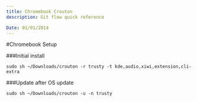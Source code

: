 ```yaml
---
title: Chromebook Crouton
description: Git flow quick reference

Date: 01/01/2014
---
```


#Chromebook Setup

###Initial install

	sudo sh ~/Downloads/crouton -r trusty -t kde,audio,xiwi,extension,cli-extra

###Update after OS update

	sudo sh ~/Downloads/crouton -u -n trusty